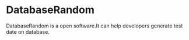 DatabaseRandom
==============

DatabaseRandom is a open software.It can help developers generate test date on database.